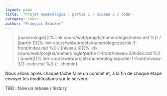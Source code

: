 ```yaml
---
layout: page
title:  "Projet numérologie : partie 1 / niveau 3 / code"
category: cours
author: "François Brucker"
---
```


> [numérologie]({% link cours/web/projets/numerologie/index.md %}) / [partie 1]({% link cours/web/projets/numerologie/partie-1-front/index.md %}) / [niveau 3]({% link cours/web/projets/numerologie/partie-1-front/niveau-3/index.md %}) / [code]({% link cours/web/projets/numerologie/partie-1-front/niveau-3/2-code.md %})
{: .chemin}

Nous allons après chaque tâche faire un commit et, à la fin de chaque étape envoyer les modifications sur le serveur.


TBD : faire un rebase / history

